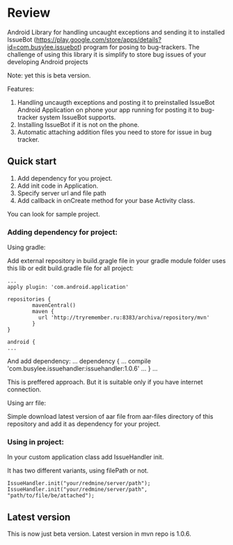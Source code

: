 # Review
Android Library for handling uncaught exceptions and sending it to installed IssueBot (https://play.google.com/store/apps/details?id=com.busylee.issuebot) program for posing to bug-trackers. The challenge of using this library it is simplify to store bug issues of your developing Android projects 

Note: yet this is beta version.

Features:

1. Handling uncaugth exceptions and posting it to preinstalled IssueBot Android Application on phone your app running for posting it to bug-tracker system IssueBot supports.
2. Installing IssueBot if it is not on the phone.
3. Automatic attaching addition files you need to store for issue in bug tracker.


## Quick start

1. Add dependency for you project.
2. Add init code in Application.
3. Specify server url and file path
4. Add callback in onCreate method for your base Activity class.

You can look for sample project.

### Adding dependency for project:

Using gradle:

Add external repository in build.gragle file in your gradle module folder uses this lib or edit build.gradle file for all project:

    ...
    apply plugin: 'com.android.application'
    
    repositories {
            mavenCentral()
            maven {
              url 'http://tryremember.ru:8383/archiva/repository/mvn'
            }
    }
    
    android {
    ...
    

And add dependency:
    ...
    dependency {
    ...
    compile 'com.busylee.issuehandler:issuehandler:1.0.6'
    ...
    }
    ...

This is preffered approach. But it is suitable only if you have internet connection.

Using arr file:

Simple download latest version of aar file from aar-files directory of this repository and add it as dependency for your project.

### Using in project:
In your custom application class add IssueHandler init.

It has two different variants, using filePath or not.

    IssueHandler.init("your/redmine/server/path");
    IssueHandler.init("your/redmine/server/path", "path/to/file/be/attached");


## Latest version

This is now just beta version. Latest version in mvn repo is 1.0.6.
